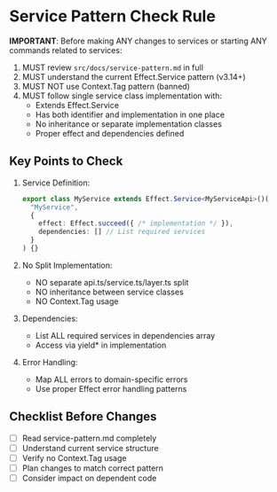 # Service Pattern Check Rule

**IMPORTANT**: Before making ANY changes to services or starting ANY commands related to services:

1. MUST review `src/docs/service-pattern.md` in full
2. MUST understand the current Effect.Service pattern (v3.14+)
3. MUST NOT use Context.Tag pattern (banned)
4. MUST follow single service class implementation with:
   - Extends Effect.Service
   - Has both identifier and implementation in one place
   - No inheritance or separate implementation classes
   - Proper effect and dependencies defined

## Key Points to Check

1. Service Definition:
   ```typescript
   export class MyService extends Effect.Service<MyServiceApi>()(
     "MyService",
     {
       effect: Effect.succeed({ /* implementation */ }),
       dependencies: [] // List required services
     }
   ) {}
   ```

2. No Split Implementation:
   - NO separate api.ts/service.ts/layer.ts split
   - NO inheritance between service classes
   - NO Context.Tag usage

3. Dependencies:
   - List ALL required services in dependencies array
   - Access via yield* in implementation

4. Error Handling:
   - Map ALL errors to domain-specific errors
   - Use proper Effect error handling patterns

## Checklist Before Changes

- [ ] Read service-pattern.md completely
- [ ] Understand current service structure
- [ ] Verify no Context.Tag usage
- [ ] Plan changes to match correct pattern
- [ ] Consider impact on dependent code 